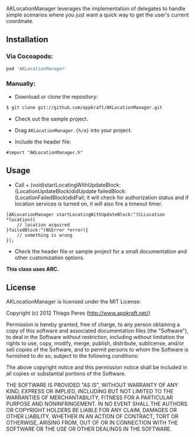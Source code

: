 AKLocationManager leverages the implementation of delegates to handle simple scenarios where you just want a quick way to get the user's current coordinate.

## Installation

### Via Cocoapods:

```bash
pod 'AKLocationManager'
```

### Manually:

- Download or clone the repository:

```bash
$ git clone git://github.com/appkraft/AKLocationManager.git
```

- Check out the sample project.

- Drag ```AKLocationManager.{h/m}``` into your project.

- Include the header file:

```objc
#import "AKLocationManager.h"
```

## Usage

- Call + (void)startLocatingWithUpdateBlock:(LocationUpdateBlock)didUpdate failedBlock:(LocationFailedBlock)didFail; it will check for authorization status and if location services is turned on, it will also fire a timeout timer.  

```objc
[AKLocationManager startLocatingWithUpdateBlock:^(CLLocation *location){
    // location acquired
}failedBlock:^(NSError *error){
    // something is wrong
}];
```

- Check the header file or sample project for a small documentation and other customization options.

**This class uses ARC.**

## License

AKLocationManager is licensed under the MIT License:

  Copyright (c) 2012 Thiago Peres (http://www.appkraft.net/)

  Permission is hereby granted, free of charge, to any person obtaining a copy
  of this software and associated documentation files (the "Software"), to deal
  in the Software without restriction, including without limitation the rights
  to use, copy, modify, merge, publish, distribute, sublicense, and/or sell
  copies of the Software, and to permit persons to whom the Software is
  furnished to do so, subject to the following conditions:

  The above copyright notice and this permission notice shall be included in
  all copies or substantial portions of the Software.

  THE SOFTWARE IS PROVIDED "AS IS", WITHOUT WARRANTY OF ANY KIND, EXPRESS OR
  IMPLIED, INCLUDING BUT NOT LIMITED TO THE WARRANTIES OF MERCHANTABILITY,
  FITNESS FOR A PARTICULAR PURPOSE AND NONINFRINGEMENT. IN NO EVENT SHALL THE
  AUTHORS OR COPYRIGHT HOLDERS BE LIABLE FOR ANY CLAIM, DAMAGES OR OTHER
  LIABILITY, WHETHER IN AN ACTION OF CONTRACT, TORT OR OTHERWISE, ARISING FROM,
  OUT OF OR IN CONNECTION WITH THE SOFTWARE OR THE USE OR OTHER DEALINGS IN
  THE SOFTWARE.
